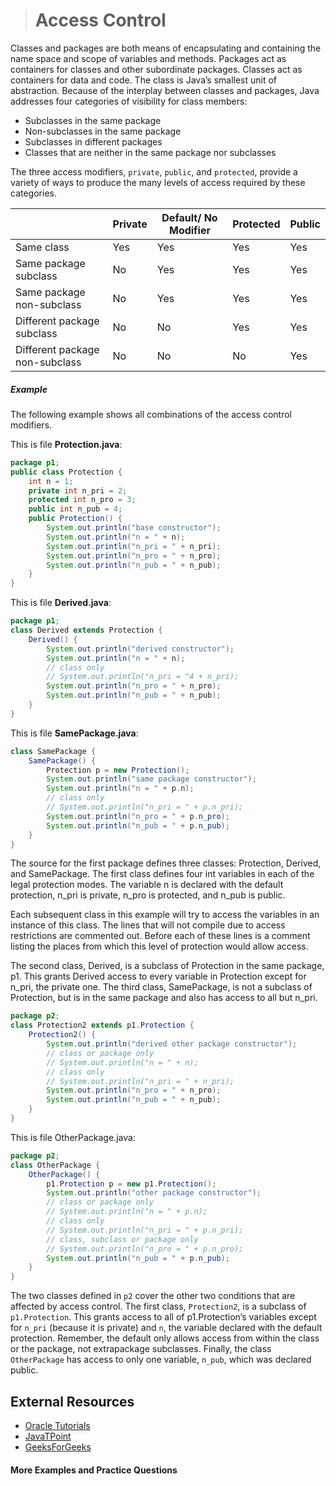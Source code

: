 ># Access Control

Classes and packages are both means of encapsulating and containing the name space and scope of variables and methods. Packages act as containers for classes and other subordinate packages. Classes act as containers for data and code. The class is Java’s smallest unit of abstraction. Because of the interplay between classes and packages, Java addresses four categories of visibility for class members:

* Subclasses in the same package
* Non-subclasses in the same package
* Subclasses in different packages
* Classes that are neither in the same package nor subclasses

The three access modifiers, `private`, `public`, and `protected`, provide a variety of ways to produce the many levels of access required by these categories.

||Private|Default/ No Modifier|Protected|Public|
|---|---|---|---|---|
|Same class|Yes|Yes|Yes|Yes|
|Same package subclass|No|Yes|Yes|Yes|
|Same package non-subclass|No|Yes|Yes|Yes|
|Different package subclass|No|No|Yes|Yes|
|Different package non-subclass|No|No|No|Yes|


##### Example
The following example shows all combinations of the access control modifiers.

This is file __Protection.java__:
```java
package p1;
public class Protection {
    int n = 1;
    private int n_pri = 2;
    protected int n_pro = 3;
    public int n_pub = 4;
    public Protection() {
        System.out.println("base constructor");
        System.out.println("n = " + n);
        System.out.println("n_pri = " + n_pri);
        System.out.println("n_pro = " + n_pro);
        System.out.println("n_pub = " + n_pub);
    }
}
```

This is file __Derived.java__:

```java
package p1;
class Derived extends Protection {
    Derived() {
        System.out.println("derived constructor");
        System.out.println("n = " + n);
        // class only
        // System.out.println("n_pri = "4 + n_pri);
        System.out.println("n_pro = " + n_pro);
        System.out.println("n_pub = " + n_pub);
    }
}
```

This is file __SamePackage.java__:

```java
class SamePackage {
    SamePackage() {
        Protection p = new Protection();
        System.out.println("same package constructor");
        System.out.println("n = " + p.n);
        // class only
        // System.out.println("n_pri = " + p.n_pri);
        System.out.println("n_pro = " + p.n_pro);
        System.out.println("n_pub = " + p.n_pub);
    }
}
```

The source for the first package defines three classes: Protection, Derived, and SamePackage. The first class defines four int variables in each of the legal protection modes. The variable n is declared with the default protection, n_pri is private, n_pro is protected, and n_pub is public.

Each subsequent class in this example will try to access the variables in an instance of this class. The lines that will not compile due to access restrictions are commented out. Before each of these lines is a comment listing the places from which this level of protection would allow access.

The second class, Derived, is a subclass of Protection in the same package, p1. This grants Derived access to every variable in Protection except for n_pri, the private one. The third class, SamePackage, is not a subclass of Protection, but is in the same package and also has access to all but n_pri.

```java
package p2;
class Protection2 extends p1.Protection {
    Protection2() {
        System.out.println("derived other package constructor");
        // class or package only
        // System.out.println("n = " + n);
        // class only
        // System.out.println("n_pri = " + n_pri);
        System.out.println("n_pro = " + n_pro);
        System.out.println("n_pub = " + n_pub);
    }
}
```

This is file OtherPackage.java:

```java
package p2;
class OtherPackage {
    OtherPackage() {
        p1.Protection p = new p1.Protection();
        System.out.println("other package constructor");
        // class or package only
        // System.out.println("n = " + p.n);
        // class only
        // System.out.println("n_pri = " + p.n_pri);
        // class, subclass or package only
        // System.out.println("n_pro = " + p.n_pro);
        System.out.println("n_pub = " + p.n_pub);
    }
}
```

The two classes defined in `p2` cover the other two conditions that are affected by access control. The first class, `Protection2`, is a subclass of `p1.Protection`. This grants access to all of p1.Protection’s variables except for `n_pri` (because it is private) and `n`, the variable declared with the default protection. Remember, the default only allows access from within the class or the package, not extrapackage subclasses. Finally, the class `OtherPackage` has access to only one variable, `n_pub`, which was declared public.

## External Resources

* [Oracle Tutorials](https://docs.oracle.com/javase/tutorial/java/javaOO/accesscontrol.html)
* [JavaTPoint](https://www.javatpoint.com/access-modifiers)
* [GeeksForGeeks](https://www.geeksforgeeks.org/access-modifiers-java/)

#### More Examples and Practice Questions
